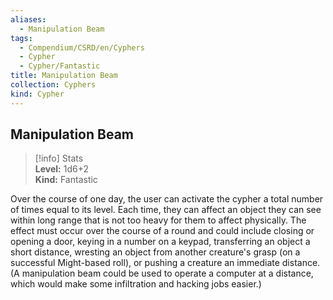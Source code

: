 ```yaml
---
aliases:
  - Manipulation Beam
tags:
  - Compendium/CSRD/en/Cyphers
  - Cypher
  - Cypher/Fantastic
title: Manipulation Beam
collection: Cyphers
kind: Cypher
---
```

## Manipulation Beam  
>[!info] Stats  
> **Level:** 1d6+2  
> **Kind:** Fantastic
  
Over the course of one day, the user can activate the cypher a total number of times equal to its level. Each time, they can affect an object they can see within long range that is not too heavy for them to affect physically. The effect must occur over the course of a round and could include closing or opening a door, keying in a number on a keypad, transferring an object a short distance, wresting an object from another creature's grasp (on a successful Might-based roll), or pushing a creature an immediate distance. (A manipulation beam could be used to operate a computer at a distance, which would make some infiltration and hacking jobs easier.)